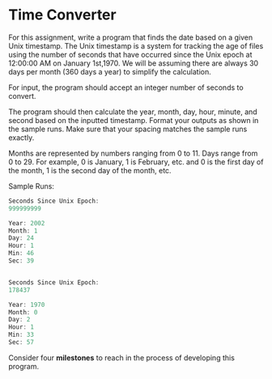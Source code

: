 # Time Converter

For this assignment, write a program that finds the date based on a given Unix timestamp. The Unix timestamp is a system for tracking the age of files using the number of seconds that have occurred since the Unix epoch at 12:00:00 AM on January 1st,1970. We will be assuming there are always 30 days per month (360 days a year) to simplify the calculation.

For input, the program should accept an integer number of seconds to convert.

The program should then calculate the year, month, day, hour, minute, and second based on the inputted timestamp. Format your outputs as shown in the sample runs. Make sure that your spacing matches the sample runs exactly.

Months are represented by numbers ranging from 0 to 11. Days range from 0 to 29. For example, 0 is January, 1 is February, etc. and 0 is the first day of the month, 1 is the second day of the month, etc.

Sample Runs:
```java
Seconds Since Unix Epoch:
999999999

Year: 2002
Month: 1
Day: 24
Hour: 1
Min: 46
Sec: 39


Seconds Since Unix Epoch:
178437

Year: 1970
Month: 0
Day: 2
Hour: 1
Min: 33
Sec: 57
```

Consider four **milestones** to reach in the process of developing this program.
